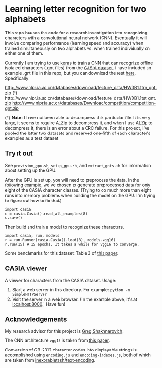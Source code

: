 # Learning letter recognition for two alphabets

This repo houses the code for a research investigation into recognizing characters with a convolutional neural network (CNN). Eventually it will involve comparing performance (learning speed and accuracy) when trained simultaneously on two alphabets vs. when trained individually on either one of them.

Currently I am trying to use [keras](http://keras.io/) to train a CNN that can recognize offline isolated characters (.gnt files) from the [CASIA dataset](http://www.nlpr.ia.ac.cn/databases/handwriting/Offline_database.html). I have included an example .gnt file in this repo, but you can download the rest [here](http://www.nlpr.ia.ac.cn/databases/handwriting/Download.html). Specifically:

http://www.nlpr.ia.ac.cn/databases/download/feature_data/HWDB1.1trn_gnt.zip (\*)
http://www.nlpr.ia.ac.cn/databases/download/feature_data/HWDB1.1tst_gnt.zip
http://www.nlpr.ia.ac.cn/databases/Download/competition/competition-gnt.zip

(\*) **Note:** I have not been able to decompress this particular file. It is very large, it seems to require ALZip to decompress it, and when I use ALZip to decompress it, there is an error about a CRC failure. For this project, I've pooled the latter two datasets and reserved one-fifth of each character's examples as a test dataset.

## Try it out

See `provision_gpu.sh`, `setup_gpu.sh`, and `extract_gnts.sh` for information about setting up the GPU.

After the GPU is set up, you will need to preprocess the data. In the following example, we've chosen to generate preprocessed data for only eight of the CASIA character classes. (Trying to do much more than eight runs into memory problems when building the model on the GPU. I'm trying to figure out how to fix that.)

    import casia
    c = casia.Casia().read_all_examples(8)
    c.save()

Then build and train a model to recognize these characters.

    import casia, run, models
    r = run.Runner(casia.Casia().load(8), models.vgg16)
    r.run(15) # 15 epochs. It takes a while for vgg16 to converge.

Some benchmarks for this dataset: Table 3 of [this paper](http://www.nlpr.ia.ac.cn/events/CHRcompetition2013/competition/ICDAR%202013%20CHR%20competition.pdf).

## CASIA viewer

A viewer for characters from the CASIA dataset. Usage:

1. Start a web server in this directory. For example: `python -m SimpleHTTPServer`
2. Visit the server in a web browser. (In the example above, it's at [localhost:8000](http://localhost:8000).) Have fun!

## Acknowledgements

My research advisor for this project is [Greg Shakhnarovich](http://ttic.uchicago.edu/~gregory/).

The CNN architecture `vgg16` is taken from [this paper](http://arxiv.org/pdf/1409.1556.pdf).

Conversion of GB-2312 character codes into displayable strings is accomplished using `encoding.js` and `encoding-indexes.js`, both of which are taken from [inexorabletash/text-encoding](https://github.com/inexorabletash/text-encoding).

